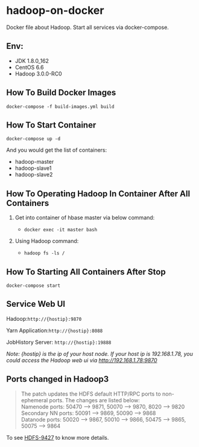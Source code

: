 # hadoop-on-docker
Docker file about Hadoop.
Start all services via docker-compose.


## Env:
* JDK 1.8.0_162
* CentOS 6.6
* Hadoop 3.0.0-RC0

## How To Build Docker Images
`docker-compose -f build-images.yml build`

## How To Start Container
`docker-compose up -d`

And you would get the list of containers:
* hadoop-master
* hadoop-slave1
* hadoop-slave2

## How To Operating Hadoop In Container After All Containers
1. Get into container of hbase master via below command:
    * `docker exec -it master bash`

2. Using Hadoop command:
    * `hadoop fs -ls /`

## How To Starting All Containers After Stop
`docker-compose start`

## Service Web UI
Hadoop:`http://{hostip}:9870`

Yarn Application:`http://{hostip}:8088`

JobHistory Server: `http://{hostip}:19888`

*Note: _{hostip}_ is the ip of your host node. If your host ip is 192.168.1.78, you could access the Hadoop web ui via _http://192.168.1.78:9870_*

## Ports changed in Hadoop3

>The patch updates the HDFS default HTTP/RPC ports to non-ephemeral ports. The changes are listed below:    
>Namenode ports: 50470 --> 9871, 50070 --> 9870, 8020 --> 9820    
>Secondary NN ports: 50091 --> 9869, 50090 --> 9868    
>Datanode ports: 50020 --> 9867, 50010 --> 9866, 50475 --> 9865, 50075 --> 9864    

To see [HDFS-9427](https://issues.apache.org/jira/browse/HDFS-9427) to know more details.
